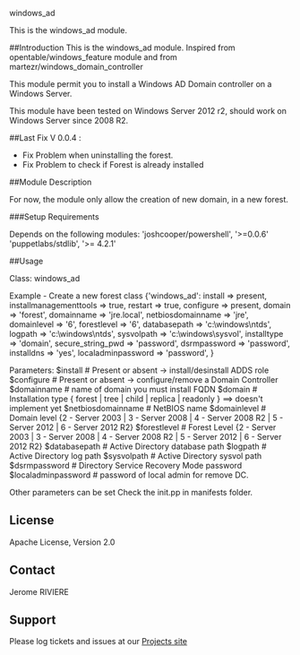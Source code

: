 windows_ad

This is the windows_ad module.

##Introduction
This is the windows_ad module.
Inspired from opentable/windows_feature module and from martezr/windows_domain_controller 

This module permit you to install a Windows AD Domain controller on a Windows Server.


This module have been tested on Windows Server 2012 r2, should work on Windows Server since 2008 R2.

##Last Fix
V 0.0.4 :
 - Fix Problem when uninstalling the forest.
 - Fix Problem to check if Forest is already installed

##Module Description

For now, the module only allow the creation of new domain, in a new forest.


###Setup Requirements
 
Depends on the following modules:
'joshcooper/powershell', '>=0.0.6'
'puppetlabs/stdlib', '>= 4.2.1'

##Usage

Class: windows_ad

Example - Create a new forest
class {'windows_ad':
  install                => present,
  installmanagementtools => true,
  restart                => true,
  configure              => present,
  domain                 => 'forest',
  domainname             => 'jre.local',
  netbiosdomainname      => 'jre',
  domainlevel            => '6',
  forestlevel            => '6',
  databasepath           => 'c:\\windows\\ntds',
  logpath                => 'c:\\windows\\ntds',
  sysvolpath             => 'c:\\windows\\sysvol',
  installtype            => 'domain',
  secure_string_pwd      => 'password',
  dsrmpassword           => 'password',
  installdns             => 'yes',
  localadminpassword     => 'password',
}

Parameters:
	$install              # Present or absent -> install/desinstall ADDS role
	$configure            # Present or absent -> configure/remove a Domain Controller
	$domainname           # name of domain you must install FQDN
	$domain               # Installation type { forest | tree | child | replica | readonly } ==> doesn't implement yet
	$netbiosdomainname    # NetBIOS name
	$domainlevel          # Domain level {2 - Server 2003 | 3 - Server 2008 | 4 - Server 2008 R2 | 5 - Server 2012 | 6 - Server 2012 R2}
	$forestlevel          # Forest Level {2 - Server 2003 | 3 - Server 2008 | 4 - Server 2008 R2 | 5 - Server 2012 | 6 - Server 2012 R2}
	$databasepath         # Active Directory database path
	$logpath              # Active Directory log path
	$sysvolpath           # Active Directory sysvol path
	$dsrmpassword         # Directory Service Recovery Mode password
	$localadminpassword   # password of local admin for remove DC.
  
Other parameters can be set Check the init.pp in manifests folder. 

License
-------
Apache License, Version 2.0

Contact
-------
Jerome RIVIERE

Support
-------

Please log tickets and issues at our [Projects site](https://github.com/ninja-2/windows_ad)

